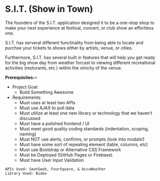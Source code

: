 <h1>S.I.T. (Show in Town)</h1>

<p>The founders of the S.I.T. application designed it to be a one-stop shop to make your next experience at festival, concert, or club show an effortless one.</p>
<p>S.I.T. has serveral different functinality from being able to locate and purchse your tickets to shows either by artists, venue, or cities.</p>
<p>Furthermore, S.I.T. has several built in features that will help you get ready for the big show day from weather forcast to viewing different recreational activities (resturants, etc.) within the vinicity of the venue.</p>


**Prerequisites:**<
* Project Goal:
  * Build Something Awesome
* Requirements:
   * Must uses at least two APIs
   * Must use AJAX to pull data
   * Must utilize at least one new library or technology that we haven’t discussed
   * Must have a polished frontend / UI
   * Must meet good quality coding standards (indentation, scoping, naming)
   * Must NOT use alerts, confirms, or prompts (look into modals!)
   * Must have some sort of repeating element (table, columns, etc)
   * Must use Bootstrap or Alternative CSS Framework
   * Must be Deployed (GitHub Pages or Firebase)
   * Must have User Input Validation

```
APIs Used: SeatGeek, FourSquare, & AccuWeather
Library Used: Bideo
```
